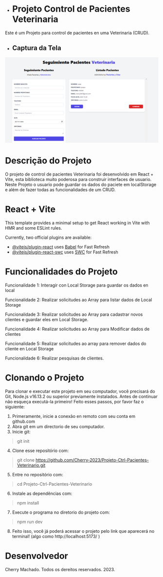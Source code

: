 - # Projeto Control de Pacientes Veterinaria
Este é um Projeto para control de pacientes en uma Veterinaria (CRUD).

- ## Captura da Tela   
![alt text](https://github.com/Cherry-2023/Projeto-Ctrl-Pacientes-Veterinario/blob/master/src/assets/Pantalla.png)

# Descrição do Projeto

O projeto de control de pacientes Veterinaria foi desenvolvido em React + Vite, esta biblioteca muito poderosa para construir interfaces de usuario. Neste Projeto o usuario pode guardar os dados do paciete em localStorage e além de fazer todas as funcionalidades de um CRUD.

# React + Vite

This template provides a minimal setup to get React working in Vite with HMR and some ESLint rules.

Currently, two official plugins are available:

- [@vitejs/plugin-react](https://github.com/vitejs/vite-plugin-react/blob/main/packages/plugin-react/README.md) uses [Babel](https://babeljs.io/) for Fast Refresh
- [@vitejs/plugin-react-swc](https://github.com/vitejs/vite-plugin-react-swc) uses [SWC](https://swc.rs/) for Fast Refresh

# Funcionalidades do Projeto

Funcionalidade 1: Interagir con Local Storage para guardar os dados en local

Funcionalidade 2: Realizar solicitudes ao Array para listar dados de Local Storage

Funcionalidade 3: Realizar solicitudes ao Array para cadastrar novos clientes e guardar eles em Local Storage.

Funcionalidade 4: Realizar solicitudes ao Array para Modificar dados de clientes

Funcionalidade 5: Realizar solicitudes ao array para remover dados do cliente en Local Storage

Funcionalidade 6: Realizar pesquisas de clientes.

# Clonando o Projeto

Para clonar e executar este projeto em seu computador, você precisará do Git, Node.js v16.13.2 ou superior previamente instalados.
Antes de continuar não esqueça executá-la primeiro!
Feito esses passos, por favor faz o siguiente:

1) Primeramente, inicie a conexão en remoto com seu conta em github.com
2) Abra git em um directorio de seu computador.
3) Inicie git:
> git init
4) Clone esse repositório com:
> git clone https://github.com/Cherry-2023/Projeto-Ctrl-Pacientes-Veterinario.git
5) Entre no repositório com:
>  cd Projeto-Ctrl-Pacientes-Veterinario
6) Instale as dependências com:
> npm install
7) Execute o programa no diretorio do projeto com:
> npm run dev
8) Feito isso, você já poderá acessar o projeto pelo link que aparecerá no terminal! (algo como  http://localhost:5173/ )

# Desenvolvedor

Cherry Machado. Todos os dereitos reservados. 2023.
